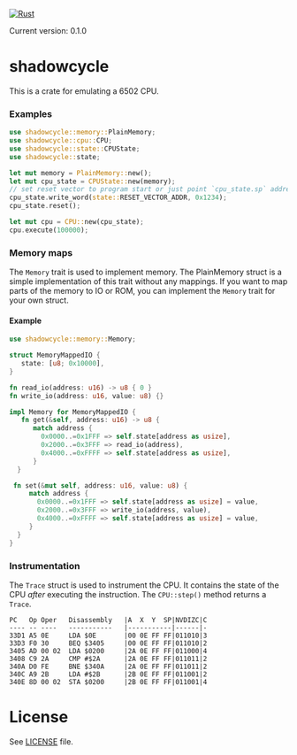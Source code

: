 [![Rust](https://github.com/jukeks/shadowcycle/actions/workflows/rust.yml/badge.svg)](https://github.com/jukeks/shadowcycle/actions/workflows/rust.yml)

Current version: 0.1.0

# shadowcycle

This is a crate for emulating a 6502 CPU.

### Examples
```rust
use shadowcycle::memory::PlainMemory;
use shadowcycle::cpu::CPU;
use shadowcycle::state::CPUState;
use shadowcycle::state;

let mut memory = PlainMemory::new();
let mut cpu_state = CPUState::new(memory);
// set reset vector to program start or just point `cpu_state.sp` address
cpu_state.write_word(state::RESET_VECTOR_ADDR, 0x1234);
cpu_state.reset();

let mut cpu = CPU::new(cpu_state);
cpu.execute(100000);
```

### Memory maps
The `Memory` trait is used to implement memory. The PlainMemory struct is a
simple implementation of this trait without any mappings. If you want to map
parts of the memory to IO or ROM, you can implement the `Memory` trait for
your own struct.

#### Example

```rust
use shadowcycle::memory::Memory;

struct MemoryMappedIO {
   state: [u8; 0x10000],
}

fn read_io(address: u16) -> u8 { 0 }
fn write_io(address: u16, value: u8) {}

impl Memory for MemoryMappedIO {
   fn get(&self, address: u16) -> u8 {
      match address {
        0x0000..=0x1FFF => self.state[address as usize],
        0x2000..=0x3FFF => read_io(address),
        0x4000..=0xFFFF => self.state[address as usize],
      }
  }

 fn set(&mut self, address: u16, value: u8) {
     match address {
       0x0000..=0x1FFF => self.state[address as usize] = value,
       0x2000..=0x3FFF => write_io(address, value),
       0x4000..=0xFFFF => self.state[address as usize] = value,
     }
  }
}
```

### Instrumentation
The `Trace` struct is used to instrument the CPU. It contains the state of
the CPU _after_ executing the instruction. The `CPU::step()` method returns
a `Trace`.

```
PC   Op Oper   Disassembly   |A  X  Y  SP|NVDIZC|C
---- -- ----   -----------   |-----------|------|-
33D1 A5 0E     LDA $0E       |00 0E FF FF|011010|3
33D3 F0 30     BEQ $3405     |00 0E FF FF|011010|2
3405 AD 00 02  LDA $0200     |2A 0E FF FF|011000|4
3408 C9 2A     CMP #$2A      |2A 0E FF FF|011011|2
340A D0 FE     BNE $340A     |2A 0E FF FF|011011|2
340C A9 2B     LDA #$2B      |2B 0E FF FF|011001|2
340E 8D 00 02  STA $0200     |2B 0E FF FF|011001|4
```

# License
See [LICENSE](LICENSE) file.
